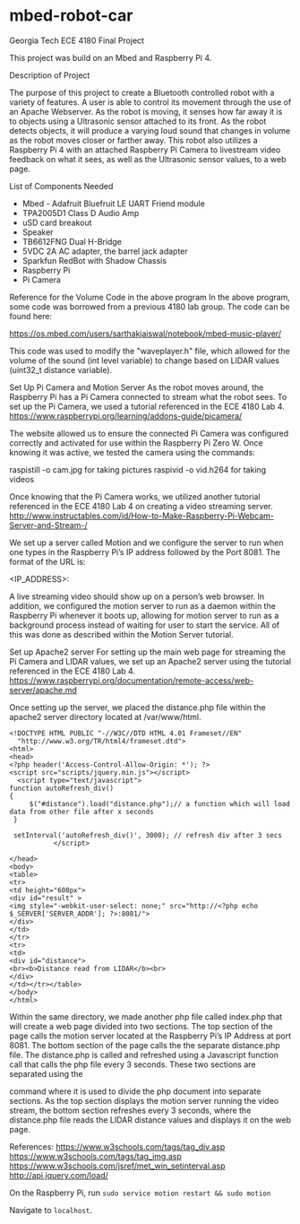 # mbed-robot-car
Georgia Tech ECE 4180 Final Project

This project was build on an Mbed and Raspberry Pi 4. 

Description of Project

The purpose of this project to create a Bluetooth controlled robot with a variety of features. A user is able to control its movement through the use of an Apache Webserver. As the robot is moving, it senses how far away it is to objects using a Ultrasonic sensor attached to its front. As the robot detects objects, it will produce a varying loud sound that changes in volume as the robot moves closer or farther away. This robot also utilizes a Raspberry Pi 4 with an attached Raspberry Pi Camera to livestream video feedback on what it sees, as well as the Ultrasonic sensor values, to a web page.

List of Components Needed
* Mbed - Adafruit Bluefruit LE UART Friend module
* TPA2005D1 Class D Audio Amp
* uSD card breakout
* Speaker
* TB6612FNG Dual H-Bridge
* 5VDC 2A AC adapter, the barrel jack adapter
* Sparkfun RedBot with Shadow Chassis
* Raspberry Pi
* Pi Camera

Reference for the Volume Code in the above program
In the above program, some code was borrowed from a previous 4180 lab group. The code can be found here:

https://os.mbed.com/users/sarthakjaiswal/notebook/mbed-music-player/

This code was used to modify the "waveplayer.h" file, which allowed for the volume of the sound (int level variable) to change based on LIDAR values (uint32_t distance variable).



Set Up Pi Camera and Motion Server
As the robot moves around, the Raspberry Pi has a Pi Camera connected to stream what the robot sees. To set up the Pi Camera, we used a tutorial referenced in the ECE 4180 Lab 4. https://www.raspberrypi.org/learning/addons-guide/picamera/

The website allowed us to ensure the connected Pi Camera was configured correctly and activated for use within the Raspberry Pi Zero W. Once knowing it was active, we tested the camera using the commands:

raspistill -o cam.jpg for taking pictures
raspivid -o vid.h264 for taking videos

Once knowing that the Pi Camera works, we utilized another tutorial referenced in the ECE 4180 Lab 4 on creating a video streaming server. http://www.instructables.com/id/How-to-Make-Raspberry-Pi-Webcam-Server-and-Stream-/

We set up a server called Motion and we configure the server to run when one types in the Raspberry Pi’s IP address followed by the Port 8081. The format of the URL is:

<IP_ADDRESS>:<PORTNUMBER>

A live streaming video should show up on a person’s web browser. In addition, we configured the motion server to run as a daemon within the Raspberry Pi whenever it boots up, allowing for motion server to run as a background process instead of waiting for user to start the service. All of this was done as described within the Motion Server tutorial.

Set up Apache2 server
For setting up the main web page for streaming the Pi Camera and LIDAR values, we set up an Apache2 server using the tutorial referenced in the ECE 4180 Lab 4. https://www.raspberrypi.org/documentation/remote-access/web-server/apache.md

Once setting up the server, we placed the distance.php file within the apache2 server directory located at /var/www/html.

 ```
 <!DOCTYPE HTML PUBLIC "-//W3C//DTD HTML 4.01 Frameset//EN"
   "http://www.w3.org/TR/html4/frameset.dtd">
<html>
<head>
<?php header('Access-Control-Allow-Origin: *'); ?>
<script src="scripts/jquery.min.js"></script>
   <script type="text/javascript">
 function autoRefresh_div()
 {
      $("#distance").load("distance.php");// a function which will load data from other file after x seconds
  }
 
  setInterval('autoRefresh_div()', 3000); // refresh div after 3 secs
            </script>

</head>
<body>
<table>
<tr>
<td height="600px">
<div id="result" >
<img style="-webkit-user-select: none;" src="http://<?php echo $_SERVER['SERVER_ADDR']; ?>:8081/">
</div>
</td>
</tr>
<tr>
<td>
<div id="distance">
<br><b>Distance read from LIDAR</b><br>
</div>
</td></tr></table>
</body>
</html>
 ```
 
 Within the same directory, we made another php file called index.php that will create a web page divided into two sections. The top section of the page calls the motion server located at the Raspberry Pi’s IP Address at port 8081. The bottom section of the page calls the the separate distance.php file. The distance.php is called and refreshed using a Javascript function call that calls the php file every 3 seconds. These two sections are separated using the <div> command where it is used to divide the php document into separate sections. As the top section displays the motion server running the video stream, the bottom section refreshes every 3 seconds, where the distance.php file reads the LIDAR distance values and displays it on the web page.
 
 References: 
https://www.w3schools.com/tags/tag_div.asp
https://www.w3schools.com/tags/tag_img.asp
https://www.w3schools.com/jsref/met_win_setinterval.asp
http://api.jquery.com/load/



On the Raspberry Pi, run 
`sudo service motion restart && sudo motion`

Navigate to `localhost`.
